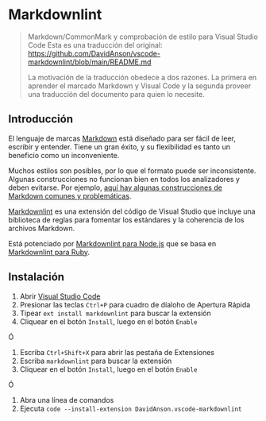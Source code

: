 # Markdownlint

> Markdown/CommonMark y comprobación de estilo para Visual Studio Code
> Esta es una traducción del original: <https://github.com/DavidAnson/vscode-markdownlint/blob/main/README.md>
>
> La motivación de la traducción obedece a dos razones. La primera en aprender el marcado Markdown y Visual Code y la segunda proveer una traducción del documento para quien lo necesite.

## Introducción
El lenguaje de marcas [Markdown](https://es.wikipedia.org/wiki/Markdown) está diseñado para ser fácil de leer, escribir y entender. Tiene un gran éxito, y su flexibilidad es tanto un beneficio como un inconveniente. 

Muchos estilos son posibles, por lo que el formato puede ser inconsistente. Algunas construcciones no funcionan bien en todos los analizadores y deben evitarse. Por ejemplo, [aquí hay algunas construcciones de Markdown comunes y problemáticas](https://gist.github.com/DavidAnson/006a6c2a2d9d7b21b025).

[Markdownlint](https://marketplace.visualstudio.com/items?itemName=DavidAnson.vscode-markdownlint) es una extensión del código de Visual Studio que incluye una biblioteca de reglas para fomentar los estándares y la coherencia de los archivos Markdown. 

Está potenciado por [Markdownlint para Node.js](https://github.com/DavidAnson/markdownlint) que se basa en [Markdownlint para Ruby](https://github.com/mivok/markdownlint).

## Instalación

1. Abrir [Visual Studio Code](https://code.visualstudio.com/)
2. Presionar las teclas `Ctrl+P`  para cuadro de díaloho de Apertura Rápida
3. Tipear `ext install markdownlint` para buscar la extensión
4. Cliquear en el botón `Install`,  luego en el botón `Enable`

Ó

1. Escriba `Ctrl+Shift+X` para abrir las pestaña de Extensiones
2. Escriba `markdownlint` para buscar la extensión
3. Cliquear en el botón `Install`,  luego en el botón `Enable`

Ó

1. Abra una línea de comandos
2. Ejecuta `code --install-extension DavidAnson.vscode-markdownlint`

